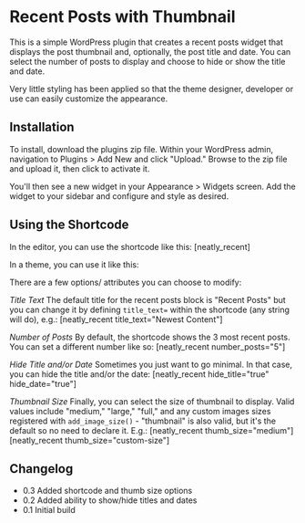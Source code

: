Recent Posts with Thumbnail
===========================

This is a simple WordPress plugin that creates a recent posts widget that displays the post thumbnail and, optionally, the post title and date. You can select the number of posts to display and choose to hide or show the title and date.

Very little styling has been applied so that the theme designer, developer or use can easily customize the appearance.


Installation
------------
To install, download the plugins zip file. Within your WordPress admin, navigation to Plugins > Add New and click "Upload." Browse to the zip file and upload it, then click to activate it.

You'll then see a new widget in your Appearance > Widgets screen. Add the widget to your sidebar and configure and style as desired.


Using the Shortcode
----------------
In the editor, you can use the shortcode like this:
    [neatly_recent]

In a theme, you can use it like this:
    <?php echo do_shortcode('[neatly_recent]'); ?>

There are a few options/ attributes you can choose to modify:

*Title Text*
The default title for the recent posts block is "Recent Posts" but you can change it by defining `title_text=` within the shortcode (any string will do), e.g.:
    [neatly_recent title_text="Newest Content"]
    
*Number of Posts*
By default, the shortcode shows the 3 most recent posts. You can set a different number like so:
    [neatly_recent number_posts="5"]

*Hide Title and/or Date*
Sometimes you just want to go minimal. In that case, you can hide the title and/or the date:
    [neatly_recent hide_title="true" hide_date="true"]

*Thumbnail Size*
Finally, you can select the size of thumbnail to display. Valid values include "medium," "large," "full," and any custom images sizes registered with `add_image_size()` - "thumbnail" is also valid, but it's the default so no need to declare it. E.g.:
    [neatly_recent thumb_size="medium"]
    [neatly_recent thumb_size="custom-size"]


Changelog
------------
* 0.3 Added shortcode and thumb size options
* 0.2 Added ability to show/hide titles and dates
* 0.1 Initial build